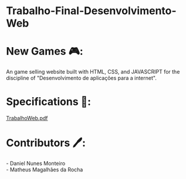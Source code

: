 # Trabalho-Final-Desenvolvimento-Web

<h1>New Games 🎮:</h1>
An game selling website built with HTML, CSS, and JAVASCRIPT for the discipline of "Desenvolvimento de aplicações para a internet".

<h1>Specifications 📜:</h1>

[TrabalhoWeb.pdf](https://github.com/Matheusmdr/Trabalho-Final-Desenvolvimento-Web/blob/main/TrabalhoWeb.pdf)

<h1>Contributors 🖊️:</h1>
- Daniel Nunes Monteiro <br>
- Matheus Magalhães da Rocha
